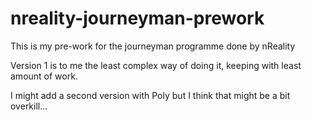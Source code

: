 nreality-journeyman-prework
===========================

This is my pre-work for the journeyman programme done by nReality

Version 1 is to me the least complex way of doing it, keeping with least amount of work.

I might add a second version with Poly but I think that might be a bit overkill...

